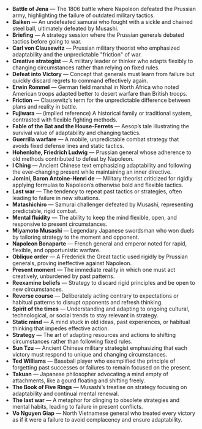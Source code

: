 - **Battle of Jena** — The 1806 battle where Napoleon defeated the Prussian army, highlighting the failure of outdated military tactics.
- **Baiken** — An undefeated samurai who fought with a sickle and chained steel ball, ultimately defeated by Musashi.
- **Briefing** — A strategy session where the Prussian generals debated tactics before going to war.
- **Carl von Clausewitz** — Prussian military theorist who emphasized adaptability and the unpredictable "friction" of war.
- **Creative strategist** — A military leader or thinker who adapts flexibly to changing circumstances rather than relying on fixed rules.
- **Defeat into Victory** — Concept that generals must learn from failure but quickly discard regrets to command effectively again.
- **Erwin Rommel** — German field marshal in North Africa who noted American troops adapted better to desert warfare than British troops.
- **Friction** — Clausewitz’s term for the unpredictable difference between plans and reality in battle.
- **Fujiwara** — (implied reference) A historical family or traditional system, contrasted with flexible fighting methods.
- **Fable of the Bat and the House-Ferrets** — Aesop’s tale illustrating the survival value of adaptability and changing tactics.
- **Guerrilla warfare** — A mobile, unpredictable combat strategy that avoids fixed defense lines and static tactics.
- **Hohenlohe, Friedrich Ludwig** — Prussian general whose adherence to old methods contributed to defeat by Napoleon.
- **I Ching** — Ancient Chinese text emphasizing adaptability and following the ever-changing present while maintaining an inner directive.
- **Jomini, Baron Antoine-Henri de** — Military theorist criticized for rigidly applying formulas to Napoleon’s otherwise bold and flexible tactics.
- **Last war** — The tendency to repeat past tactics or strategies, often leading to failure in new situations.
- **Matashichiro** — Samurai challenger defeated by Musashi, representing predictable, rigid combat.
- **Mental fluidity** — The ability to keep the mind flexible, open, and responsive to present circumstances.
- **Miyamoto Musashi** — Legendary Japanese swordsman who won duels by tailoring strategy to the moment and opponent.
- **Napoleon Bonaparte** — French general and emperor noted for rapid, flexible, and opportunistic warfare.
- **Oblique order** — A Frederick the Great tactic used rigidly by Prussian generals, proving ineffective against Napoleon.
- **Present moment** — The immediate reality in which one must act creatively, unburdened by past patterns.
- **Reexamine beliefs** — Strategy to discard rigid principles and be open to new circumstances.
- **Reverse course** — Deliberately acting contrary to expectations or habitual patterns to disrupt opponents and refresh thinking.
- **Spirit of the times** — Understanding and adapting to ongoing cultural, technological, or social trends to stay relevant in strategy.
- **Static mind** — A mind stuck in old ideas, past experiences, or habitual thinking that impedes effective action.
- **Strategy** — The art of adapting resources and actions to shifting circumstances rather than following fixed rules.
- **Sun Tzu** — Ancient Chinese military strategist emphasizing that each victory must respond to unique and changing circumstances.
- **Ted Williams** — Baseball player who exemplified the principle of forgetting past successes or failures to remain focused on the present.
- **Takuan** — Japanese philosopher advocating a mind empty of attachments, like a gourd floating and shifting freely.
- **The Book of Five Rings** — Musashi’s treatise on strategy focusing on adaptability and continual mental renewal.
- **The last war** — A metaphor for clinging to obsolete strategies and mental habits, leading to failure in present conflicts.
- **Vo Nguyen Giap** — North Vietnamese general who treated every victory as if it were a failure to avoid complacency and ensure adaptability.
